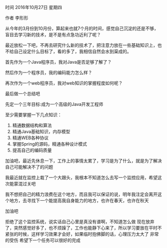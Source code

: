 时间 2016年10月27日 星期四

作者 李形形

从今年的3月份到10月份，算起来也就7个月的时间，感觉自己沉淀的还是不够，盲目去学习新的技术，是不是有点急功近利了呢？

最近放松一下吧，不再去研究什么新的技术了，把注意力放在一些基础知识上，也不给自己设定什么目标了，看的多了，我相信自然会水到渠成的。

首先作为一个Java程序员，我对Java是否足够了解了？

然后作为一个程序员，我的编码能力怎么样？

再次作为一个web程序员，我对web知识的掌握程度如何呢？

最后做一个总结吧

先定一个三年目标:成为一个高级的Java开发工程师

至少需要掌握一下几点知识：

  1. 精通数据结构和算法
  2. 精通Java基础知识，内存模型
  3. 精通WEB各种协议
  4. 掌握Spring的源码，精通各种设计模式
  5. 提高自己的编码质量

加油吧，最近先休息一下，工作上的事情太累了，学习是为了什么，就是为了解决自己可能解决不了的问题

我最近就在监控上栽了一个大跟头，我根本不知道怎么去写一个监控应用，希望这次能蒙混过关吧

我不想把自己的精力浪费在这个地方，而且我可以保证的说，明年我注定会离开这个地方，去寻找下一个能提高我自身能力的地方，也许在春天，也许在秋天

加油吧

拒绝了这个监控系统，说实话自己心里是真没有谱啊，不知道怎么做
现在放弃了，突然感觉好多了，也不烦躁了，工作也能静下心来了，所以学习要放在平时不紧张的时候，这样学习效果才会好，如果临时抱佛脚的话，心理压力太大了
非常的受伤
希望下一个任务可以很好的完成
